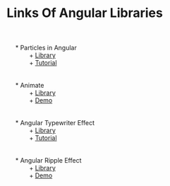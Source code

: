 #  Links Of Angular Libraries
<br><br>
&nbsp;&nbsp;&nbsp;&nbsp; * Particles in Angular  
&nbsp;&nbsp;&nbsp;&nbsp;&nbsp;&nbsp;&nbsp;&nbsp;&nbsp;&nbsp;&nbsp;&nbsp;		+ [Library](https://www.npmjs.com/package/angular-particle)  
&nbsp;&nbsp;&nbsp;&nbsp;&nbsp;&nbsp;&nbsp;&nbsp;&nbsp;&nbsp;&nbsp;&nbsp;		+ [Tutorial](https://www.youtube.com/watch?v=kJM8H9PszKo)  
<br>  
&nbsp;&nbsp;&nbsp;&nbsp; * Animate  
&nbsp;&nbsp;&nbsp;&nbsp;&nbsp;&nbsp;&nbsp;&nbsp;&nbsp;&nbsp;&nbsp;&nbsp;		+ [Library](https://github.com/jiayihu/ng-animate)  
&nbsp;&nbsp;&nbsp;&nbsp;&nbsp;&nbsp;&nbsp;&nbsp;&nbsp;&nbsp;&nbsp;&nbsp;		+ [Demo](https://jiayihu.github.io/ng-animate/)  
<br>  
&nbsp;&nbsp;&nbsp;&nbsp; * Angular Typewriter Effect  
&nbsp;&nbsp;&nbsp;&nbsp;&nbsp;&nbsp;&nbsp;&nbsp;&nbsp;&nbsp;&nbsp;&nbsp;		+ [Library](https://www.npmjs.com/package/angular-typewriter-effect)  
&nbsp;&nbsp;&nbsp;&nbsp;&nbsp;&nbsp;&nbsp;&nbsp;&nbsp;&nbsp;&nbsp;&nbsp;		+ [Tutorial](https://www.youtube.com/watch?v=AufiLdeCasg)  
<br>  
&nbsp;&nbsp;&nbsp;&nbsp; * Angular Ripple Effect  
&nbsp;&nbsp;&nbsp;&nbsp;&nbsp;&nbsp;&nbsp;&nbsp;&nbsp;&nbsp;&nbsp;&nbsp;		+ [Library](https://www.npmjs.com/package/angular-ripple-effect-lib)  
&nbsp;&nbsp;&nbsp;&nbsp;&nbsp;&nbsp;&nbsp;&nbsp;&nbsp;&nbsp;&nbsp;&nbsp;		+ [Demo](https://angular-zfq7kb.stackblitz.io/)
<br>
			 
	
